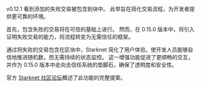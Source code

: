 v0.12.1 看到添加的失败交易被包含到块中。 此举旨在简化交易流程，为开发者提供更可靠的环境。 

首先，包含失败的交易将在可信的基础上进行。 然而，在 0.15.0 版本中，将引入证明失败交易的能力，将流程转变为无需信任的框架。

通过将失败的交易包含在区块中，Starknet 简化了用户体验，使开发人员能够自信地推进随机数，而无需持续的状态监控。 这一增强功能促进了更顺畅的交互，并作为 0.15.0 版本中走向去信任系统的垫脚石，确保了透明度和安全性。

官方 [Starknet 社区论坛](https://community.starknet.io/t/efficient-utilization-of-sequencer-capacity-in-starknet-v0-12-1/95607/1)概述了此功能的完整提案。
